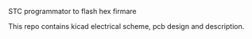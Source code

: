 STC programmator to flash hex firmare

This repo contains kicad electrical scheme, pcb design and description.
